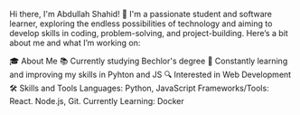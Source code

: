 Hi there, I'm Abdullah Shahid! 👋
I'm a passionate student and software learner, exploring the endless possibilities of technology and aiming to develop skills in coding, problem-solving, and project-building. Here’s a bit about me and what I’m working on:

🎓 About Me
📚 Currently studying Bechlor's degree
🌱 Constantly learning and improving my skills in Pyhton and JS
🔍 Interested in Web Development
🛠️ Skills and Tools
Languages: Python, JavaScript
Frameworks/Tools: React. Node.js, Git.
Currently Learning: Docker

<!---
abdullah-gcu/abdullah-gcu is a ✨ special ✨ repository because its `README.md` (this file) appears on your GitHub profile.
You can click the Preview link to take a look at your changes.
--->

